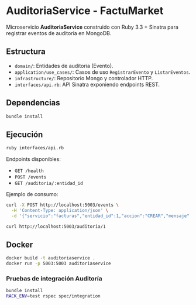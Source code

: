 # AuditoriaService - FactuMarket

Microservicio **AuditoriaService** construido con Ruby 3.3 + Sinatra para registrar eventos de auditoría en MongoDB.

## Estructura

- `domain/`: Entidades de auditoría (Evento).
- `application/use_cases/`: Casos de uso `RegistrarEvento` y `ListarEventos`.
- `infrastructure/`: Repositorio Mongo y controlador HTTP.
- `interfaces/api.rb`: API Sinatra exponiendo endpoints REST.

## Dependencias

```bash
bundle install
```

## Ejecución

```bash
ruby interfaces/api.rb
```

Endpoints disponibles:
- `GET /health`
- `POST /events`
- `GET /auditoria/:entidad_id`

Ejemplo de consumo:

```bash
curl -X POST http://localhost:5003/events \
  -H 'Content-Type: application/json' \
  -d '{"servicio":"facturas","entidad_id":1,"accion":"CREAR","mensaje":"Factura creada"}'

curl http://localhost:5003/auditoria/1
```

## Docker

```bash
docker build -t auditoriaservice .
docker run -p 5003:5003 auditoriaservice
```

### Pruebas de integración Auditoría

```bash
bundle install
RACK_ENV=test rspec spec/integration
```
